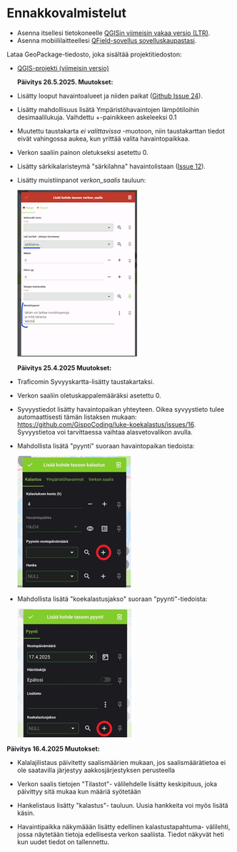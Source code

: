 # Ennakkovalmistelut

-   Asenna itsellesi tietokoneelle [QGISin viimeisin vakaa versio (LTR)](https://qgis.org/fi/site/forusers/download.html).
-   Asenna mobiililaitteellesi [QField-sovellus sovelluskaupastasi](https://qfield.org/).

Lataa GeoPackage-tiedosto, joka sisältää projektitiedoston:

-   [QGIS-projekti (viimeisin versio)](https://drive.google.com/uc?export=download&id=1eDXXaWPuvdf8Gh_VLST9cFO6T7tb2N1N)

    **Päivitys 26.5.2025. Muutokset:**

-   Lisätty looput havaintoalueet ja niiden paikat ([Github Issue 24](#0)).

-   Lisätty mahdollisuus lisätä Ympäristöhavaintojen lämpötiloihin desimaalilukuja. Vaihdettu +-painikkeen askeleeksi 0.1

-   Muutettu taustakarta *ei valittavissa* -muotoon, niin taustakarttan tiedot eivät vahingossa aukea, kun yrittää valita havaintopaikkaa.

-   Verkon saaliin painon oletukseksi asetettu 0.

-   Lisätty särkikalaristeymä "särkilahna" havaintolistaan ([Issue 12](https://github.com/GispoCoding/luke-koekalastus/issues/12)).

-   Lisätty muistiinpanot *verkon_saalis* tauluun:

    ![](img/muistiinpanot.png)

    **Päivitys 25.4.2025 Muutokset:**

-   Traficomin Syvyyskartta-lisätty taustakartaksi.

-   Verkon saaliin oletuskappalemääräksi asetettu 0.

-   Syvyystiedot lisätty havaintopaikan yhteyteen. Oikea syvyystieto tulee automaattisesti tämän listaksen mukaan: <https://github.com/GispoCoding/luke-koekalastus/issues/16>. Syvyystietoa voi tarvittaessa vaihtaa alasvetovalikon avulla.

-   Mahdollista lisätä "pyynti" suoraan havaintopaikan tiedoista:

    ![](img/pyynti-lisays.png)

-   Mahdollista lisätä "koekalastusjakso" suoraan "pyynti"-tiedoista:

    ![](img/koekalastusjakso-lisays.png)

**Päivitys 16.4.2025 Muutokset:**

-   Kalalajilistaus päivitetty saalismäärien mukaan, jos saalismäärätietoa ei ole saatavilla järjestyy aakkosjärjestyksen perusteella

-   Verkon saalis tietojen "Tilastot"- välilehdelle lisätty keskipituus, joka päivittyy sitä mukaa kun määriä syötetään

-   Hankelistaus lisätty "kalastus"- tauluun. Uusia hankkeita voi myös lisätä käsin.

-   Havaintipaikka näkymäään lisätty edellinen kalastustapahtuma- välilehti, jossa näytetään tietoja edellisesta verkon saaliista. Tiedot näkyvät heti kun uudet tiedot on tallennettu.
